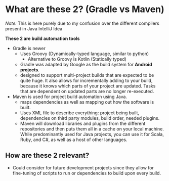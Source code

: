 # What are these 2? (Gradle vs Maven)

*Note:* This is here purely due to my confusion over the different compilers present in Java IntelliJ Idea

**These 2 are build automation tools**
* Gradle is newer
    * Uses Groovy (Dynamically-typed language, similar to python)
        * Alternative to Groovy is Kotlin (Statically typed)
    * Gradle was adapted by Google as the build system for **Android projects**.
    * designed to support multi-project builds that are expected to be quite huge. It also allows for incrementally adding to your build, because it knows which parts of your project are updated. Tasks that are dependent on updated parts are no longer re-executed. 
* Maven is used for project build automation using Java.
    * maps dependencies as well as mapping out how the software is built.
    * Uses XML file to describe everything: project being built, dependencies on third party modules, build order, needed plugins.
    * Maven will download libraries and plugins from the different repositories and then puts them all in a cache on your local machine. While predominantly used for Java projects, you can use it for Scala, Ruby, and C#, as well as a host of other languages.

## How are these 2 relevant?
* Could consider for future development projects since they allow for fine-tuning of scripts to run or dependencies to build upon every build.